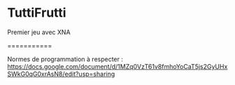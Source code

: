 TuttiFrutti
===========

Premier jeu avec XNA


===========

Normes de programmation à respecter : https://docs.google.com/document/d/1MZq0VzT61v8fmhoYoCaT5js2GyUHxSWkG0qG0xrAsN8/edit?usp=sharing
